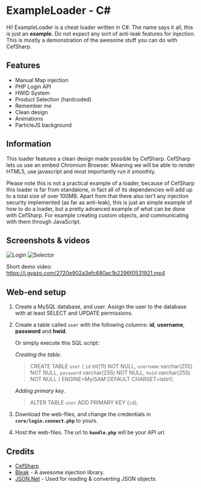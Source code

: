 
# ExampleLoader - C#
Hi! ExampleLoader is a cheat loader written in C#.  The name says it all, this is just an **example**. 
Do not expect any sort of anti-leak features for injection. 
This is mostly a demonstration of the awesome stuff you can do with CefSharp. 


## Features
* Manual Map injection
* PHP Login API
* HWID System
* Product Selection (hardcoded)
* Remember me
* Clean design
* Animations
* ParticleJS background

## Information

This loader features a clean design made possible by CefSharp. CefSharp lets us use an embed Chromium Browser. Meaning we will be able to render HTML5, use javascript and most importantly run it smoothly. 

Please note this is not a practical example of a loader, because of CefSharp this loader is far from standalone, in fact all of its dependencies will add up to a total size of over 100MB. Apart from that there also isn't any injection security implemented (as far as anti-leak), this is just an simple example of how to do a loader, but a pretty advanced example of what can be done with CefSharp. For example creating custom objects, and communicating with them through JavaScript.

## Screenshots & videos

![Login](https://i.imgur.com/dcv2ipz.png)                  			               ![Selector](https://i.imgur.com/AYISx0X.png)

Short demo video: https://i.gyazo.com/2720e902a3efc680ac1b2296f0531921.mp4

## Web-end setup

1. Create a MySQL database, and user. Assign the user to the database with at least SELECT and UPDATE permissions.

 2. Create a table called `user` with the following columns: **id**, **username**, **password** and **hwid**. 
 
	Or simply execute this SQL script: 
	
	*Creating the table*.
	>  CREATE TABLE `user` (
	  `id` int(11) NOT NULL,
	  `username` varchar(255) NOT NULL,
	  `password` varchar(255) NOT NULL,
	  `hwid` varchar(255) NOT NULL
	) ENGINE=MyISAM DEFAULT CHARSET=latin1;

	*Adding primary key*.
	>ALTER TABLE `user`
  ADD PRIMARY KEY (`id`);

3. Download the web-files, and change the credentials in **`core/login.connect.php`** to yours.

4. Host the web-files. The url to **`handle.php`** will be your API url.
## Credits
 - [CefSharp](https://github.com/cefsharp/CefSharp) 
 - [Bleak](https://github.com/Akaion/Bleak) - A awesome injection library.
 - [JSON.Net](https://www.newtonsoft.com/json) - Used for reading & converting JSON objects.
